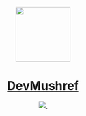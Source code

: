 <p align="center">
  <a href="https://devmushref.com">
    <picture>
      <source media="(prefers-color-scheme: dark)" srcset="image.png">
      <img src="img.png" height="128">
    </picture>
    <h1 align="center">DevMushref</h1>
  </a>
</p>

<p align="center">
  <a aria-label="DevMushref logo" href="https://devmushref.com">
    <img src="https://img.shields.io/badge/my_portfolio-000?style=for-the-badge&logo=ko-fi&logoColor=white">
  </a>
  <a aria-label="LinkedIn" href="https://www.linkedin.com/in/%F0%9F%96%A5-abdulrahman-%F0%9F%96%A5-mushref-984800100">
    <img alt="" src="https://img.shields.io/badge/linkedin-0A66C2?style=for-the-badge&logo=linkedin&logoColor=white">
  </a>
</p>
